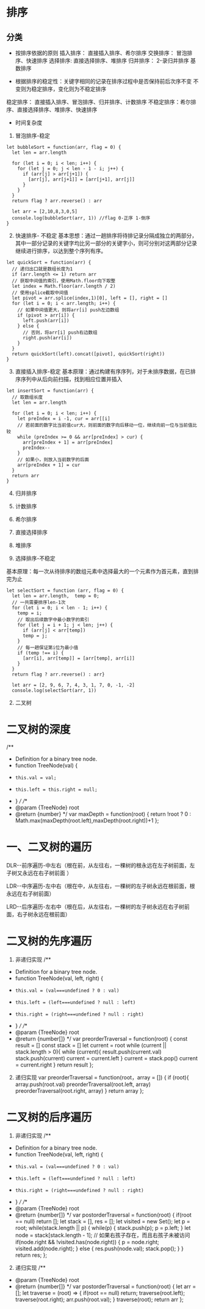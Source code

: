 # 排序
## 分类
* 按排序依据的原则
插入排序： 直接插入排序、希尔排序
交换排序： 冒泡排序、快速排序
选择排序:  直接选择排序、堆排序
归并排序： 2-录归并排序
基数排序

* 根据排序的稳定性：关键字相同的记录在排序过程中是否保持前后次序不变
不变则为稳定排序，变化则为不稳定排序

稳定排序： 直接插入排序、冒泡排序、归并排序、计数排序
不稳定排序：希尔排序、直接选择排序、堆排序、快速排序

* 时间复杂度

1. 冒泡排序-稳定
```
let bubbleSort = function(arr, flag = 0) {
  let len = arr.length

  for (let i = 0; i < len; i++) {
    for (let j = 0; j < len - 1 - i; j++) {
      if (arr[j] > arr[j+1]) {
        [arr[j], arr[j+1]] = [arr[j+1], arr[j]]
      }
    }
  }
  return flag ? arr.reverse() : arr

  let arr = [2,10,8,3,0,5]
  console.log(bubbleSort(arr, 1)) //flag 0-正序 1-倒序
}
```

2. 快速排序- 不稳定
基本思想：通过一趟排序将待排记录分隔成独立的两部分，其中一部分记录的关键字均比另一部分的关键字小，则可分别对这两部分记录继续进行排序，以达到整个序列有序。
```
let quickSort = function(arr) {
  // 递归出口就是数组长度为1
  if (arr.length <= 1) return arr
  // 获取中间值的索引，使用Math.floor向下取整
  let index = Math.floor(arr.length / 2)
  // 使用splice截取中间值
  let pivot = arr.splice(index,1)[0], left = [], right = []
  for (let i = 0; i < arr.length; i++) {
    // 如果中间值更大，则将arr[i] push左边数组
    if (pivot > arr[i]) {
      left.push(arr[i])
    } else {
      // 否则，将arr[i] push右边数组
      right.push(arr[i])
    }
  }
  return quickSort(left).concat([pivot], quickSort(right))
}
```

3. 直接插入排序-稳定
基本原理：通过构建有序序列，对于未排序数据，在已排序序列中从后向前扫描，找到相应位置并插入
```
let insertSort = function(arr) {
  // 取数组长度
  let len = arr.length

  for (let i = 0; i < len; i++) {
    let preIndex = i -1, cur = arr[[i]
    // 若前面的数字比当前值cur大，则前面的数字向后移动一位，继续向前一位与当前值比较
    while (preIndex >= 0 && arr[preIndex] > cur) {
      arr[preIndex + 1] = arr[preIndex]
      preIndex--
    }
    // 如果小，则放入当前数字的后面
    arr[preIndex + 1] = cur
  }
  return arr
}
```

4. 归并排序

5. 计数排序

6. 希尔排序

7. 直接选择排序

8. 堆排序

9. 选择排序-不稳定

基本原理：每一次从待排序的数组元素中选择最大的一个元素作为首元素，直到排完为止
```
let selectSort = function (arr, flag = 0) {    
  let len = arr.length,  temp = 0;    
  // 一共需要排序len-1次    
  for (let i = 0; i < len - 1; i++) {        
    temp = i;  
    // 取出后续数字中最小数字的索引      
    for (let j = i + 1; j < len; j++) {            
      if (arr[j] < arr[temp])                
      temp = j;        
    }        
    // 每一趟保证第i位为最小值        
    if (temp !== i) {            
      [arr[i], arr[temp]] = [arr[temp], arr[i]]        
    }    
  }    
  return flag ? arr.reverse() : arr}

  let arr = [2, 9, 6, 7, 4, 3, 1, 7, 0, -1, -2]
  console.log(selectSort(arr, 1))

```

2. 二叉树 
# 二叉树的深度
/**
 * Definition for a binary tree node.
 * function TreeNode(val) {
 *     this.val = val;
 *     this.left = this.right = null;
 * }
 */
/**
 * @param {TreeNode} root
 * @return {number}
 */
var maxDepth = function(root) {
    return !root ? 0 : Math.max(maxDepth(root.left),maxDepth(root.right))+1
};

# 一、二叉树的遍历

DLR--前序遍历-中左右（根在前，从左往右，一棵树的根永远在左子树前面，左子树又永远在右子树前面 ）

LDR--中序遍历-左中右（根在中，从左往右，一棵树的左子树永远在根前面，根永远在右子树前面）

LRD--后序遍历-左右中（根在后，从左往右，一棵树的左子树永远在右子树前面，右子树永远在根前面）


# 二叉树的先序遍历

1. 非递归实现
/**
 * Definition for a binary tree node.
 * function TreeNode(val, left, right) {
 *     this.val = (val===undefined ? 0 : val)
 *     this.left = (left===undefined ? null : left)
 *     this.right = (right===undefined ? null : right)
 * }
 */
/**
 * @param {TreeNode} root
 * @return {number[]}
 */
var preorderTraversal = function(root) {
    const result = []
    const stack = []
    let current = root
    while (current || stack.length > 0){
        while (current){
            result.push(current.val)
            stack.push(current)
            current = current.left
        }
        current = stack.pop()
        current = current.right
    }
    return result
};

2. 递归实现
var preorderTraversal = function(root，array = []) {
    if (root){
      array.push(root.val)
      preorderTraversal(root.left, array)
      preorderTraversal(root.right, array)
    }
    return array
};


# 二叉树的后序遍历

1. 非递归实现
/**
 * Definition for a binary tree node.
 * function TreeNode(val, left, right) {
 *     this.val = (val===undefined ? 0 : val)
 *     this.left = (left===undefined ? null : left)
 *     this.right = (right===undefined ? null : right)
 * }
 */
/**
 * @param {TreeNode} root
 * @return {number[]}
 */
var postorderTraversal = function(root) {
    if(root == null) return [];
    let stack = [], res = [];
    let visited = new Set();
    let p = root;
    while(stack.length || p) {
        while(p) {
            stack.push(p);
            p = p.left;
        }
        let node = stack[stack.length - 1];
        // 如果右孩子存在，而且右孩子未被访问
        if(node.right && !visited.has(node.right)) {
            p = node.right;
            visited.add(node.right);
        } else {
            res.push(node.val);
            stack.pop();
        }
    }
    return res;
};

2. 递归实现
/**
 * @param {TreeNode} root
 * @return {number[]}
 */
var postorderTraversal = function(root) {
    let arr = [];
    let traverse = (root) => {
      if(root == null) return;
      traverse(root.left);
      traverse(root.right);
      arr.push(root.val);
    }
    traverse(root);
    return arr
};





